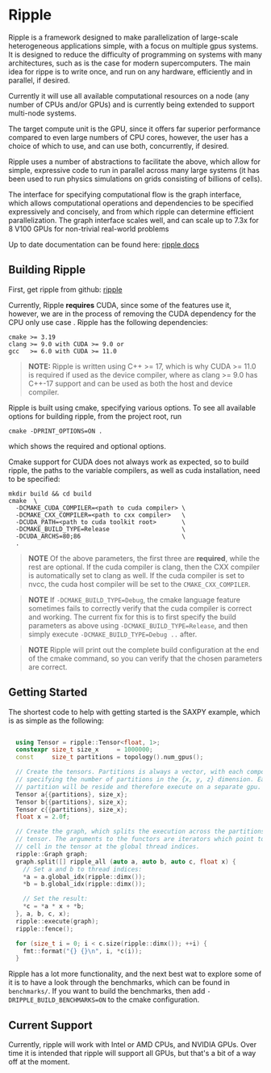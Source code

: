 # Ripple

Ripple is a framework designed to make parallelization of large-scale 
heterogeneous applications simple, with a focus on multiple gpus systems. 
It is designed to reduce the difficulty of programming on systems with 
many architectures, such as is the case for modern supercomputers. The
main idea for rippe is to write once, and run on any hardware, efficiently
and in parallel, if desired.

Currently it will use all available computational resources on a node (any
number of CPUs and/or GPUs) and is currently being extended to support 
multi-node systems.

The target compute unit is the GPU, since it offers far superior performance
compared to even large numbers of CPU cores, however, the user has a choice of
which to use, and can use both, concurrently, if desired.

Ripple uses a number of abstractions to facilitate the above, which allow for 
simple, expressive code to run in parallel across many large systems (it has 
been used to run physics simulations on grids consisting of billions of cells).

The interface for specifying computational flow is the graph interface, which
allows computational operations and dependencies to be specified expressively 
and concisely, and from which ripple can determine efficient parallelization. 
The graph interface scales well, and can scale up to 7.3x for 8 V100 GPUs for
non-trivial real-world problems

Up to date documentation can be found here: [ripple docs](https://robclu.github.io/ripple_docs/)

## Building Ripple

First, get ripple from github: [ripple](https://github.com/robclu/ripple)

Currently, Ripple **requires** CUDA, since some of the features use it,
however, we are in the process of removing the CUDA dependency for the CPU only
use case . Ripple has the following dependencies:

```
cmake >= 3.19
clang >= 9.0 with CUDA >= 9.0 or
gcc   >= 6.0 with CUDA >= 11.0
```

> **NOTE:**
  Ripple is written using C++ >= 17, which is why CUDA >= 11.0 is required if
  used as the device compiler, where as clang >= 9.0 has C++-17 support and can
  be used as both the host and device compiler.

Ripple is built using cmake, specifying various options. To see all available
options for building ripple, from the project root, run

```
cmake -DPRINT_OPTIONS=ON .
```

which shows the required and optional options. 

Cmake support for CUDA does not always work as expected, so to build ripple,
the paths to the variable compilers, as well as cuda installation, need to be
specified:

```
mkdir build && cd build
cmake  \
  -DCMAKE_CUDA_COMPILER=<path to cuda compiler> \
  -DCMAKE_CXX_COMPILER=<path to cxx compiler>   \
  -DCUDA_PATH=<path to cuda toolkit root>       \
  -DCMAKE_BUILD_TYPE=Release                    \
  -DCUDA_ARCHS=80;86                            \     
  .
```

> **NOTE**
  Of the above parameters, the first three are **required**, while
  the rest are optional. If the cuda compiler is clang, then the CXX 
  compiler is automatically set to clang as well. If the cuda compiler 
  is set to nvcc, the cuda host compiler will be set to the
  `CMAKE_CXX_COMPILER`.

> **NOTE**
  If `-DCMAKE_BUILD_TYPE=Debug`, the cmake language feature sometimes 
  fails to correctly verify that the cuda compiler is correct and working. The 
  current fix for this is to first specify the build parameters as above using
  `-DCMAKE_BUILD_TYPE=Release`, and then simply execute 
  `-DCMAKE_BUILD_TYPE=Debug ..` after. 

> **NOTE**
  Ripple will print out the complete build configuration at the end of the
  cmake command, so you can verify that the chosen parameters are correct.

## Getting Started

The shortest code to help with getting started is the SAXPY example,
which is as simple as the following:

```cpp

  using Tensor = ripple::Tensor<float, 1>;
  constexpr size_t size_x     = 1000000;
  const     size_t partitions = topology().num_gpus();

  // Create the tensors. Partitions is always a vector, with each component
  // specifying the number of partitions in the {x, y, z} dimension. Each
  // partition will be reside and therefore execute on a separate gpu.
  Tensor a{{partitions}, size_x};
  Tensor b{{partitions}, size_x};
  Tensor c{{partitions}, size_x};
  float x = 2.0f;

  // Create the graph, which splits the execution across the partitions of the
  // tensor. The arguments to the functors are iterators which point to the
  // cell in the tensor at the global thread indices.
  ripple::Graph graph;
  graph.split([] ripple_all (auto a, auto b, auto c, float x) {
    // Set a and b to thread indices:
    *a = a.global_idx(ripple::dimx());
    *b = b.global_idx(ripple::dimx());

    // Set the result:
    *c = *a * x + *b;
  }, a, b, c, x);
  ripple::execute(graph);
  ripple::fence();

  for (size_t i = 0; i < c.size(ripple::dimx()); ++i) {
    fmt::format("{} {}\n", i, *c(i));
  } 
```

Ripple has a lot more functionality, and the next best wat to explore some of
it is to have a look through the benchmarks, which can be found in 
`benchmarks/`. If you want to build the benchmarks, then add
`-DRIPPLE_BUILD_BENCHMARKS=ON` to the cmake configuration.

## Current Support

Currently, ripple will work with Intel or AMD CPUs, and NVIDIA GPUs. Over time
it is intended that ripple will support all GPUs, but that's a bit of a way off
at the moment.
